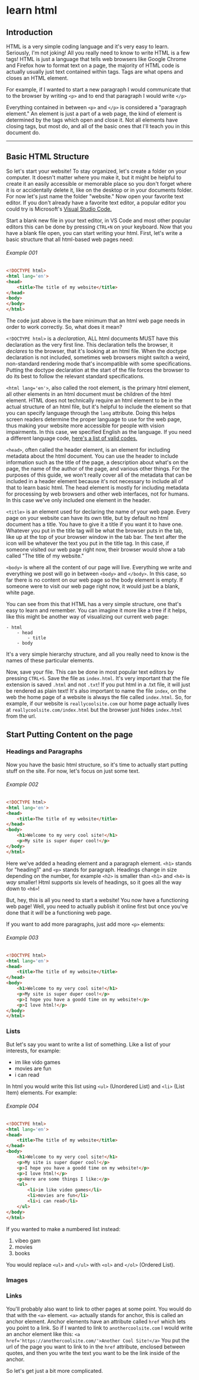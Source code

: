 # learn html

## Introduction

HTML is a very simple coding language and it's very easy to learn. Seriously, I'm not joking! All you really need to know to write HTML is a few tags! HTML is just a language that tells web browsers like Google Chrome and Firefox how to format text on a page, the majority of HTML code is actually usually just text contained within tags. Tags are what opens and closes an HTML element.

For example, if I wanted to start a new paragraph I would communicate that to the browser by writing `<p>` and to end that paragraph I would write `</p>`

Everything contained in between `<p>` and `</p>` is considered a "paragraph element."  An element is just a part of a web page, the kind of element is determined by the tags which open and close it. Not all elements have closing tags, but most do, and all of the basic ones that I'll teach you in this document do.

---

## Basic HTML Structure

So let's start your website! To stay organized, let's create a folder on your computer. It doesn't matter where you make it, but it might be helpful to create it an easily accessible or memorable place so you don't forget where it is or accidentally delete it, like on the desktop or in your documents folder. For now let's just name the folder "website." Now open your favorite text editor. If you don't already have a favorite text editor, a popular editor you could try is Microsoft's [Visual Studio Code.](https://code.visualstudio.com/)

Start a blank new file in your text editor, in VS Code and most other popular editors this can be done by pressing `CTRL+N` on your keyboard. Now that you have a blank file open, you can start writing your html. First, let's write a basic structure that all html-based web pages need:

###### Example 001
```html
<!DOCTYPE html>
<html lang='en'>
<head>
    <title>The title of my website</title>
</head>
<body>
</body>
</html>
```

The code just above is the bare minimum that an html web page needs in order to work correctly. So, what does it mean?

`<!DOCTYPE html>` is a *declaration*, ALL html documents MUST have this declaration as the very first line. This declaration tells the browser, it *declares* to the browser, that it's looking at an html file. When the doctype declaration is not included, sometimes web browsers might switch a weird, non-standard rendering mode that's incompatible with some specifications. Putting the doctype declaration at the start of the file forces the browser to do its best to follow the relevant standard specifications.

`<html lang='en'>`, also called the root element, is the primary html element, all other elements in an html document must be children of the html element. HTML does not technically require an html element to be in the actual structure of an html file, but it's helpful to include the element so that you can specify language through the `lang` attribute. Doing this helps screen readers determine the proper language to use for the web page, thus making your website more accessible for people with vision impairments. In this case, we specified English as the language. If you need a different language code, [here's a list of valid codes.](https://www.w3schools.com/tags/ref_language_codes.asp)

`<head>`, often called the header element, is an element for including metadata about the html document. You can use the header to include information such as the title of the page, a description about what's on the page, the name of the author of the page, and various other things. For the purposes of this guide, we won't really cover all of the metadata that can be included in a header element because it's not necessary to include all of that to learn basic html. The head element is mostly for including metadata for processing by web browsers and other web interfaces, not for humans. In this case we've only included one element in the header.

`<title>` is an element used for declaring the name of your web page. Every page on your website can have its own title, but by default no html document has a title. You have to give it a title if you want it to have one. Whatever you put in the title tag will be what the browser puts in the tab, like up at the top of your browser window in the tab bar. The text after the icon will be whatever the text you put in the title tag. In this case, if someone visited our web page right now, their browser would show a tab called "The title of my website."

`<body>` is where all the content of our page will live. Everything we write and everything we post will go in between `<body>` and `</body>`. In this case, so far there is no content on our web page so the body element is empty. If someone were to visit our web page right now, it would just be a blank, white page.

You can see from this that HTML has a very simple structure, one that's easy to learn and remember. You can imagine it more like a tree if it helps, like this might be another way of visualizing our current web page:

```
- html
    - head
        - title
    - body
```

It's a very simple hierarchy structure, and all you really need to know is the names of these particular elements.

Now, save your file. This can be done in most popular text editors by pressing `CTRL+S`. Save the file as `index.html`. It's very important that the file extension is saved `.html` and not `.txt`! If you put html in a .txt file, it will just be rendered as plain text! It's also important to name the file `index`, on the web the home page of a website is always the file called `index.html`. So, for example, if our website is `reallycoolsite.com` our home page actually lives at `reallycoolsite.com/index.html` but the browser just hides `index.html` from the url.

## Start Putting Content on the page

### Headings and Paragraphs

Now you have the basic html structure, so it's time to actually start putting stuff on the site. For now, let's focus on just some text.

###### Example 002
```html
<!DOCTYPE html>
<html lang='en'>
<head>
    <title>The title of my website</title>
</head>
<body>
    <h1>Welcome to my very cool site!</h1>
    <p>My site is super duper cool!</p>
</body>
</html>
```

Here we've added a heading element and a paragraph element. `<h1>` stands for "heading1" and `<p>` stands for paragraph. Headings change in size depending on the number, for example `<h2>` is smaller than `<h1>` and `<h4>` is *way* smaller! Html supports six levels of headings, so it goes all the way down to `<h6>`!

But, hey, this is all you need to start a website! You now have a functioning web page! Well, you need to actually publish it online first but once you've done that it *will* be a functioning web page.

If you want to add more paragraphs, just add more `<p>` elements:

###### Example 003
```html
<!DOCTYPE html>
<html lang='en'>
<head>
    <title>The title of my website</title>
</head>
<body>
    <h1>Welcome to my very cool site!</h1>
    <p>My site is super duper cool!</p>
    <p>I hope you have a goodd time on my website!</p>
    <p>I love html!</p>
</body>
</html>
```
### Lists

But let's say you want to write a list of something. Like a list of your interests, for example:

- im like vido games
- movies are fun
- i can read

In html you would write this list using `<ul>` (Unordered List) and `<li>` (List Item) elements. For example:

###### Example 004
```html
<!DOCTYPE html>
<html lang='en'>
<head>
    <title>The title of my website</title>
</head>
<body>
    <h1>Welcome to my very cool site!</h1>
    <p>My site is super duper cool!</p>
    <p>I hope you have a goodd time on my website!</p>
    <p>I love html!</p>
    <p>Here are some things I like:</p>
    <ul>
        <li>im like video games</li>
        <li>movies are fun</li>
        <li>i can read</li>
    </ul>
</body>
</html>
```
If you wanted to make a numbered list instead:

1. vibeo gam
2. movies
3. books

You would replace `<ul>` and `</ul>` with `<ol>` and `</ol>` (Ordered List).

### Images

### Links

You'll probably also want to link to other pages at some point. You would do that with the `<a>` element. `<a>` actually stands for anchor, this is called an anchor element. Anchor elements have an attribute called `href` which lets you point to a link. So if I wanted to link to `anothercoolsite.com` I would write an anchor element like this: `<a href='https://anothercoolsite.com/'>Another Cool Site!</a>` You put the url of the page you want to link to in the `href` attribute, enclosed between quotes, and then you write the text you want to be the link inside of the anchor.

So let's get just a bit more complicated.
